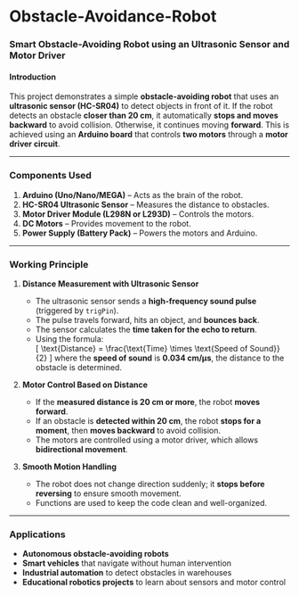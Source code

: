 # Obstacle-Avoidance-Robot
### **Smart Obstacle-Avoiding Robot using an Ultrasonic Sensor and Motor Driver**  

#### **Introduction**  
This project demonstrates a simple **obstacle-avoiding robot** that uses an **ultrasonic sensor (HC-SR04)** to detect objects in front of it. If the robot detects an obstacle **closer than 20 cm**, it automatically **stops and moves backward** to avoid collision. Otherwise, it continues moving **forward**. This is achieved using an **Arduino board** that controls **two motors** through a **motor driver circuit**.

---

### **Components Used**
1. **Arduino (Uno/Nano/MEGA)** – Acts as the brain of the robot.
2. **HC-SR04 Ultrasonic Sensor** – Measures the distance to obstacles.
3. **Motor Driver Module (L298N or L293D)** – Controls the motors.
4. **DC Motors** – Provides movement to the robot.
5. **Power Supply (Battery Pack)** – Powers the motors and Arduino.

---

### **Working Principle**
1. **Distance Measurement with Ultrasonic Sensor**  
   - The ultrasonic sensor sends a **high-frequency sound pulse** (triggered by `trigPin`).
   - The pulse travels forward, hits an object, and **bounces back**.
   - The sensor calculates the **time taken for the echo to return**.
   - Using the formula:  
     \[
     \text{Distance} = \frac{\text{Time} \times \text{Speed of Sound}}{2}
     \]
     where the **speed of sound** is **0.034 cm/µs**, the distance to the obstacle is determined.

2. **Motor Control Based on Distance**
   - If the **measured distance is 20 cm or more**, the robot **moves forward**.
   - If an obstacle is **detected within 20 cm**, the robot **stops for a moment**, then **moves backward** to avoid collision.
   - The motors are controlled using a motor driver, which allows **bidirectional movement**.

3. **Smooth Motion Handling**
   - The robot does not change direction suddenly; it **stops before reversing** to ensure smooth movement.
   - Functions are used to keep the code clean and well-organized.

---

### **Applications**
- **Autonomous obstacle-avoiding robots**
- **Smart vehicles** that navigate without human intervention
- **Industrial automation** to detect obstacles in warehouses
- **Educational robotics projects** to learn about sensors and motor control
